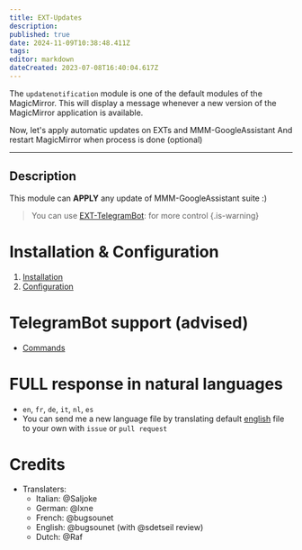 ```yaml
---
title: EXT-Updates
description: 
published: true
date: 2024-11-09T10:38:48.411Z
tags: 
editor: markdown
dateCreated: 2023-07-08T16:40:04.617Z
---
```


The `updatenotification` module is one of the default modules of the MagicMirror.
This will display a message whenever a new version of the MagicMirror application is available.

Now, let's apply automatic updates on EXTs and MMM-GoogleAssistant
And restart MagicMirror when process is done (optional)

---
## Description

This module can **APPLY** any update of MMM-GoogleAssistant suite :)

> You can use [EXT-TelegramBot](/en/EXT-TelegramBot): for more control
{.is-warning}

# Installation & Configuration
1) [Installation](/en/EXT-Updates/Installation)
2) [Configuration](/en/EXT-Updates/Configuration)

# TelegramBot support (advised)
  * [Commands](/en/EXT-Updates/Commands)

# FULL response in natural languages
  * `en`, `fr`, `de`, `it`, `nl`, `es`
  * You can send me a new language file by translating default [english](https://github.com/bugsounet/EXT-Updates/blob/dev/translations/en.json) file to your own with `issue` or `pull request`

# Credits
 
  * Translaters:
    * Italian: @Saljoke
    * German: @lxne
    * French: @bugsounet
    * English: @bugsounet (with @sdetseil review)
    * Dutch: @Raf